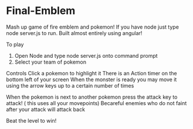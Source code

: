 # Final-Emblem
Mash up game of fire emblem and pokemon! If you have node just type node server.js to run. Built almost entirely using angular!

To play

1. Open Node and type node server.js onto command prompt
2. Select your team of pokemon


Controls
Click a pokemon to highlight it
There is an Action timer on the bottom left of your screen When the monster is ready you may move it using the arrow keys up to a certain number of times

When the pokemon is next to another pokemon press the attack key to attack! ( this uses all your movepoints)
Becareful enemies who do not faint after your attack will attack back

Beat the level to win!
